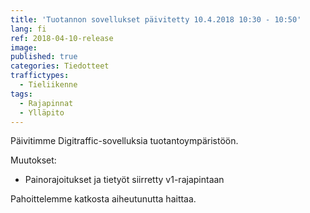 ```yaml
---
title: 'Tuotannon sovellukset päivitetty 10.4.2018 10:30 - 10:50'
lang: fi
ref: 2018-04-10-release
image: 
published: true
categories: Tiedotteet
traffictypes:
  - Tieliikenne
tags:
  - Rajapinnat
  - Ylläpito
---
```


Päivitimme Digitraffic-sovelluksia tuotantoympäristöön.

Muutokset:

- Painorajoitukset ja tietyöt siirretty v1-rajapintaan

Pahoittelemme katkosta aiheutunutta haittaa.
